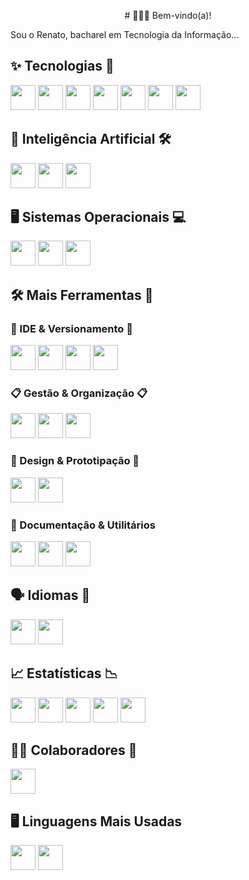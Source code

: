 <p align="center">
  # 🧑🏼‍💻 Bem-vindo(a)!

  Sou o Renato, bacharel em Tecnologia da Informação...

  ## ✨ Tecnologias 🌟

  <img src="https://img.shields.io/badge/HTML5-E34F26?style=flat&logo=html5&logoColor=white" width="40" height="40"/>
  <img src="https://img.shields.io/badge/CSS3-1572B6?style=flat&logo=css3&logoColor=white" width="40" height="40"/>
  <img src="https://img.shields.io/badge/JavaScript-F7DF1E?style=flat&logo=javascript&logoColor=black" width="40" height="40"/>
  <img src="https://img.shields.io/badge/PostgreSQL-4169E1?style=flat&logo=postgresql&logoColor=white" width="40" height="40"/>
  <img src="https://img.shields.io/badge/C-A8B9CC?style=flat&logo=c&logoColor=white" width="40" height="40"/>
  <img src="https://img.shields.io/badge/C++-00599C?style=flat&logo=c%2B%2B&logoColor=white" width="40" height="40"/>
  <img src="https://img.shields.io/badge/Java-007396?style=flat&logo=java&logoColor=white" width="40" height="40"/>

  ## 🤖 Inteligência Artificial 🛠️

  <img src="https://img.shields.io/badge/ChatGPT-10A37F?style=flat&logo=openai&logoColor=white" width="40" height="40"/>
  <img src="https://img.shields.io/badge/Gemini-4285F4?style=flat&logo=google&logoColor=white" width="40" height="40"/>
  <img src="https://img.shields.io/badge/DeepSeek-AE45FF?style=flat&logo=ai&logoColor=white" width="40" height="40"/>

  ## 🖥️ Sistemas Operacionais 💻

  <img src="https://img.shields.io/badge/Ubuntu-E95420?style=flat&logo=ubuntu&logoColor=white" width="40" height="40"/>
  <img src="https://img.shields.io/badge/Linux%20Mint-87CF3E?style=flat&logo=linux-mint&logoColor=white" width="40" height="40"/>
  <img src="https://img.shields.io/badge/Windows-0078D6?style=flat&logo=windows&logoColor=white" width="40" height="40"/>

  ## 🛠️ Mais Ferramentas 🔧
  ### 🧠 IDE & Versionamento 🧠

  <img src="https://img.shields.io/badge/VS%20Code-007ACC?style=flat&logo=visual-studio-code&logoColor=white" width="40" height="40"/>
  <img src="https://img.shields.io/badge/Git-F05032?style=flat&logo=git&logoColor=white" width="40" height="40"/>
  <img src="https://img.shields.io/badge/GitHub-181717?style=flat&logo=github&logoColor=white" width="40" height="40"/>
  <img src="https://img.shields.io/badge/GitLab-FC6D26?style=flat&logo=gitlab&logoColor=white" width="40" height="40"/>

  ### 📋 Gestão & Organização 📋

  <img src="https://img.shields.io/badge/Jira-0052CC?style=flat&logo=jira&logoColor=white" width="40" height="40"/>
  <img src="https://img.shields.io/badge/Notion-000000?style=flat&logo=notion&logoColor=white" width="40" height="40"/>
  <img src="https://img.shields.io/badge/Trello-0052CC?style=flat&logo=trello&logoColor=white" width="40" height="40"/>

  ### 🎨 Design & Prototipação 🎨

  <img src="https://img.shields.io/badge/Figma-F24E1E?style=flat&logo=figma&logoColor=white" width="40" height="40"/>
  <img src="https://img.shields.io/badge/Canva-00C4CC?style=flat&logo=canva&logoColor=white" width="40" height="40"/>

  ### 📄 Documentação & Utilitários

  <img src="https://img.shields.io/badge/Google%20Workspace-4285F4?style=flat&logo=googleworkspace&logoColor=white" width="40" height="40"/>
  <img src="https://img.shields.io/badge/Markdown-000000?style=flat&logo=markdown&logoColor=white" width="40" height="40"/>
  <img src="https://img.shields.io/badge/Microsoft%20Office-D83B01?style=flat&logo=microsoftoffice" width="40" height="40"/>

  ## 🗣️ Idiomas 📣

  <img src="https://img.shields.io/badge/Português%20(BR)-Nativo-green?style=flat&logo=googletranslate&logoColor=white" width="40" height="40"/>
  <img src="https://img.shields.io/badge/Inglês%20(EN)-Básico-blue?style=flat&logo=googletranslate&logoColor=white" width="40" height="40"/>

  ## 📈 Estatísticas 📉

  <img src="https://img.shields.io/github/stars/palmiery/palmiery.github.io?style=flat&logo=github&logoColor=white&label=Stars" width="40" height="40"/>
  <img src="https://img.shields.io/github/forks/palmiery/palmiery.github.io?style=flat&logo=github&logoColor=white&label=Forks" width="40" height="40"/>
  <img src="https://img.shields.io/github/commits-since/palmiery/palmiery.github.io/latest?style=flat&logo=github&logoColor=white&label=Commits" width="40" height="40"/>
  <img src="https://img.shields.io/github/issues/palmiery/palmiery.github.io?style=flat&logo=github&logoColor=white&label=Issues" width="40" height="40"/>
  <img src="https://img.shields.io/github/issues-pr/palmiery/palmiery.github.io?style=flat&logo=github&logoColor=white&label=Pull%20Requests" width="40" height="40"/>

  ## 🤝🏼 Colaboradores 👥

  <img src="https://contrib.rocks/image?repo=palmiery/palmiery.github.io" width="40" height="40"/>

  ## 🖥️ Linguagens Mais Usadas

  <img src="https://github-readme-stats.vercel.app/api/top-langs/?username=palmiery&layout=compact&theme=dark" width="40" height="40"/>

  <img src="http://img.shields.io/static/v1?label=STATUS&message=EM%20DESENVOLVIMENTO&color=GREEN&style=for-the-badge" width="40" height="40"/>
</p>
